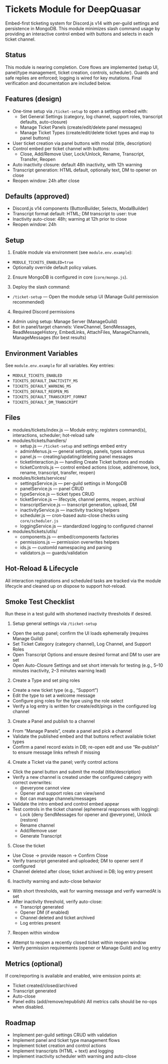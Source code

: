 # Tickets Module for DeepQuasar

Embed-first ticketing system for Discord.js v14 with per-guild settings and persistence in MongoDB. This module minimizes slash command usage by providing an interactive control embed with buttons and selects in each ticket channel.

## Status

This module is nearing completion. Core flows are implemented (setup UI, panel/type management, ticket creation, controls, scheduler). Guards and safe replies are enforced; logging is wired for key mutations. Final verification and documentation are included below.

## Features (design)

- One-time setup via `/ticket-setup` to open a settings embed with:
  - Set General Settings (category, log channel, support roles, transcript defaults, auto-closure)
  - Manage Ticket Panels (create/edit/delete panel messages)
  - Manage Ticket Types (create/edit/delete ticket types and map to panel buttons)
- User ticket creation via panel buttons with modal (title, description)
- Control embed per ticket channel with buttons:
  - Close, Add/Remove User, Lock/Unlock, Rename, Transcript, Transfer, Reopen
- Auto inactivity closure: default 48h inactivity, with 12h warning
- Transcript generation: HTML default, optionally text, DM to opener on close
- Reopen window: 24h after close

## Defaults (approved)

- Discord.js v14 components (ButtonBuilder, Selects, ModalBuilder)
- Transcript format default: HTML; DM transcript to user: true
- Inactivity auto-close: 48h; warning at 12h prior to close
- Reopen window: 24h

## Setup

1) Enable module via environment (see `module.env.example`):
- `MODULE_TICKETS_ENABLED=true`
- Optionally override default policy values.

2) Ensure MongoDB is configured in core (`core/mongo.js`).

3) Deploy the slash command:
- `/ticket-setup` — Open the module setup UI (Manage Guild permission recommended)

4) Required Discord permissions
- Admin using setup: Manage Server (ManageGuild)
- Bot in panel/target channels: ViewChannel, SendMessages, ReadMessageHistory, EmbedLinks, AttachFiles, ManageChannels, ManageMessages (for best results)

## Environment Variables

See `module.env.example` for all variables. Key entries:
- `MODULE_TICKETS_ENABLED`
- `TICKETS_DEFAULT_INACTIVITY_MS`
- `TICKETS_DEFAULT_WARNING_MS`
- `TICKETS_DEFAULT_REOPEN_MS`
- `TICKETS_DEFAULT_TRANSCRIPT_FORMAT`
- `TICKETS_DEFAULT_DM_TRANSCRIPT`

## Files

- modules/tickets/index.js — Module entry; registers command(s), interactions, scheduler; hot-reload safe
- modules/tickets/handlers/
  - setup.js — `/ticket-setup` and settings embed entry
  - adminMenus.js — general settings, panels, types submenus
  - panel.js — creating/updating/deleting panel messages
  - ticketInteraction.js — handling Create Ticket buttons and modals
  - ticketControls.js — control embed actions (close, add/remove, lock, rename, transcript, transfer, reopen)
- modules/tickets/services/
  - settingsService.js — per-guild settings in MongoDB
  - panelService.js — panel CRUD
  - typeService.js — ticket types CRUD
  - ticketService.js — lifecycle, channel perms, reopen, archival
  - transcriptService.js — transcript generation, upload, DM
  - inactivityService.js — inactivity tracking helpers
  - scheduler.js — cron-based auto-close checks using `core/scheduler.js`
  - loggingService.js — standardized logging to configured channel
- modules/tickets/utils/
  - components.js — embed/components factories
  - permissions.js — permission overwrites helpers
  - ids.js — customId namespacing and parsing
  - validators.js — guards/validation

## Hot-Reload & Lifecycle

All interaction registrations and scheduled tasks are tracked via the module lifecycle and cleaned up on dispose to support hot-reload.

## Smoke Test Checklist

Run these in a test guild with shortened inactivity thresholds if desired.

1) Setup general settings via `/ticket-setup`
- Open the setup panel; confirm the UI loads ephemerally (requires Manage Guild)
- Set Ticket Category (category channel), Log Channel, and Support Roles
- Open Transcript Options and ensure desired format and DM to user are set
- Open Auto-Closure Settings and set short intervals for testing (e.g., 5–10 minutes inactivity, 2–3 minutes warning lead)

2) Create a Type and set ping roles
- Create a new ticket type (e.g., “Support”)
- Edit the type to set a welcome message
- Configure ping roles for the type using the role select
- Verify a log entry is written for create/edit/pings in the configured log channel

3) Create a Panel and publish to a channel
- From “Manage Panels”, create a panel and pick a channel
- Validate the published embed and that buttons reflect available ticket types
- Confirm a panel record exists in DB; re-open edit and use “Re-publish” to ensure message links refresh if missing

4) Create a Ticket via the panel; verify control actions
- Click the panel button and submit the modal (title/description)
- Verify a new channel is created under the configured category with correct overwrites:
  - @everyone cannot view
  - Opener and support roles can view/send
  - Bot can manage channels/messages
- Validate the intro embed and control embed appear
- Test controls in the ticket channel (ephemeral responses with logging):
  - Lock (deny SendMessages for opener and @everyone), Unlock (restore)
  - Rename channel
  - Add/Remove user
  - Generate Transcript

5) Close the ticket
- Use Close -> provide reason -> Confirm Close
- Verify transcript generated and uploaded; DM to opener sent if configured
- Channel deleted after close; ticket archived in DB; log entry present

6) Inactivity warning and auto-close behavior
- With short thresholds, wait for warning message and verify warnedAt is set
- After inactivity threshold, verify auto-close:
  - Transcript generated
  - Opener DM (if enabled)
  - Channel deleted and ticket archived
  - Log entries present

7) Reopen within window
- Attempt to reopen a recently closed ticket within reopen window
- Verify permission requirements (opener or Manage Guild) and log entry

## Metrics (optional)
If core/reporting is available and enabled, wire emission points at:
- Ticket created/closed/archived
- Transcript generated
- Auto-close
- Panel edits (add/remove/republish)
All metrics calls should be no-ops when disabled.

## Roadmap

- Implement per-guild settings CRUD with validation
- Implement panel and ticket type management flows
- Implement ticket creation and control actions
- Implement transcripts (HTML + text) and logging
- Implement inactivity scheduler with warning and auto-close
